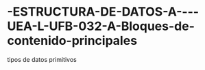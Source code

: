 # -ESTRUCTURA-DE-DATOS-A----UEA-L-UFB-032-A-Bloques-de-contenido-principales
 tipos de datos primitivos
